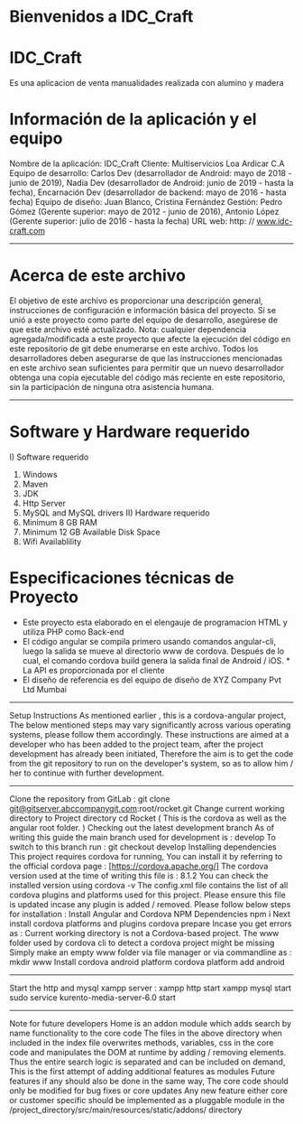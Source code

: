 # Bienvenidos  a IDC_Craft

# IDC_Craft
Es una aplicacion de venta manualidades realizada con alumino y madera 
  
  
# Información de la aplicación y el equipo
Nombre de la aplicación: IDC_Craft
Cliente: Multiservicios Loa Ardicar C.A
Equipo de desarrollo:
Carlos Dev (desarrollador de Android: mayo de 2018 - junio de 
2019),
Nadia Dev (desarrollador de Android: junio de 2019 - hasta la 
fecha),
Encarnación Dev (desarrollador de backend: mayo de 2016 -
hasta fecha)
Equipo de diseño: Juan Blanco, Cristina Fernández
Gestión: Pedro Gómez (Gerente superior: mayo de 2012 - junio 
de 2016), Antonio López (Gerente superior: julio de 2016 -
hasta la fecha)
URL web: http: // www.idc-craft.com
________________________________________
# Acerca de este archivo
El objetivo de este archivo es proporcionar una descripción general, instrucciones de configuración e información básica del proyecto. Si se unió a este proyecto como parte del equipo de desarrollo, asegúrese de que este archivo esté actualizado.
Nota: cualquier dependencia agregada/modificada a este proyecto que afecte la ejecución del código en este repositorio de git debe enumerarse en este archivo. Todos los desarrolladores deben asegurarse de que las instrucciones mencionadas en este archivo sean suficientes para permitir que un nuevo desarrollador obtenga una copia ejecutable del código más reciente en este repositorio, sin la participación de ninguna otra asistencia humana.
________________________________________
# Software y Hardware requerido
I) Software requerido
1.	Windows
2.	Maven
3.	JDK
4.	Http Server
5.	MySQL and MySQL drivers
II) Hardware requerido
1.	Minimum 8 GB RAM
2.	Minimum 12 GB Available Disk Space
3.	Wifi Availablility

# Especificaciones técnicas de Proyecto
* Este proyecto esta elaborado en el elengauje de programacion HTML y utiliza PHP como Back-end
* El código angular se compila primero usando comandos 
angular-cli, 
 luego la salida se mueve al directorio www de cordova.
Después de lo cual,
 el comando cordova build genera la salida final de Android 
/ iOS. * La API es proporcionada por el cliente
* El diseño de referencia es del
 equipo de diseño de XYZ Company Pvt Ltd Mumbai 

________________________________________
Setup Instructions
As mentioned earlier , this is a cordova-angular project,
The below mentioned steps may vary significantly across various operating systems, please follow them accordingly.
These instructions are aimed at a developer who has been added to the project team, after the project development has already been initiated,
Therefore the aim is to get the code from the git repository to run on the developer's system, so as to allow him / her to continue with further development.
________________________________________
Clone the repository from GitLab :
git clone git@gitserver.abccompanygit.com:root/rocket.git
Change current working directory to Project directory
cd Rocket
( This is the cordova as well as the angular root folder. )
Checking out the latest development branch
As of writing this guide the main branch used for development is : develop
To switch to this branch run :
git checkout develop
Installing dependencies
This project requires cordova for running, You can install it by referring to the official cordova page : [https://cordova.apache.org/]
The cordova version used at the time of writing this file is : 8.1.2 You can check the installed version using cordova -v
The config.xml file contains the list of all cordova plugins and platforms used for this project. Please ensure this file is updated incase any plugin is added / removed.
Please follow below steps for installation :
Install Angular and Cordova NPM Dependencies
npm i
Next install cordova platforms and plugins
cordova prepare
Incase you get errors as : Current working directory is not a Cordova-based project.
The www folder used by cordova cli to detect a cordova project might be missing Simply make an empty www folder via file manager or via commandline as :
mkdir www
Install cordova android platform
cordova platform add android
________________________________________
Start the http and mysql xampp server :
xampp http start
xampp mysql start
sudo service kurento-media-server-6.0 start
________________________________________
Note for future developers
Home is an addon module which adds search by name functionality to the core code The files in the above directory when included in the index file overwrites methods, variables, css in the core code and manipulates the DOM at runtime by adding / removing elements. Thus the entire search logic is separated and can be included on demand, This is the first attempt of adding additional features as modules Future features if any should also be done in the same way, The core code should only be modified for bug fixes or core updates Any new feature either core or customer specific should be implemented as a pluggable module in the /project_directory/src/main/resources/static/addons/ directory

